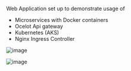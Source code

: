 Web Application set up to demonstrate usage of 
- Microservices with Docker containers
- Ocelot Api gateway
- Kubernetes (AKS)
- Nginx Ingress Controller


![image](https://github.com/CameronRobsonLeigh/Movies/assets/101926007/a27d73cb-6964-49cd-841b-e35ad95c66dd)



![image](https://github.com/CameronRobsonLeigh/Movies/assets/101926007/b4075c49-5501-4def-8494-3812037de29a)
